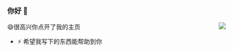 ### 你好 👋

<img align="right" src="https://github-readme-stats.vercel.app/api?username=ljc545w&show_icons=true&icon_color=CE1D2D&text_color=718096&bg_color=ffffff&hide_title=true" />


😄很高兴你点开了我的主页

- ⚡ 希望我写下的东西能帮助到你
